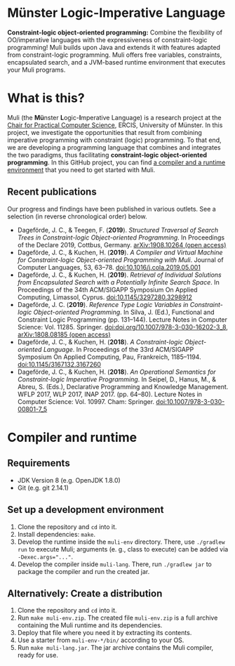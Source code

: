 Münster Logic-Imperative Language
=================================

**Constraint-logic object-oriented programming:** Combine the flexibility of OO/imperative languages with the expressiveness
of constraint-logic programming! Muli builds upon Java and extends it with
features adapted from constraint-logic programming. Muli offers free variables, constraints, encapsulated search,
and a JVM-based runtime environment that executes your Muli programs.


# What is this?

Muli (the **Mü**nster **L**ogic-**I**mperative Language) is a research project at the [Chair for Practical Computer Science](https://www.wi.uni-muenster.de/department/pi), ERCIS, University of Münster.
In this project, we investigate the opportunities that result from combining imperative programming with
constraint (logic) programming. To that end, we are developing a programming language that combines and 
integrates the two paradigms, thus facilitating **constraint-logic object-oriented programming**. In this
GitHub project, you can find [a compiler and a runtime environment](#Compiler_and_runtime)
that you need to get started with Muli.

## Recent publications

Our progress and findings have been published in various outlets. See a selection (in reverse chronological order) below.

* Dageförde, J. C., & Teegen, F. (**2019**). *Structured Traversal of Search Trees in Constraint-logic Object-oriented Programming*. In Proceedings of the Declare 2019, Cottbus, Germany. [arXiv:1908.10264 (open access)](https://arxiv.org/abs/1908.10264)
* Dageförde, J. C., & Kuchen, H. (**2019**). *A Compiler and Virtual Machine for Constraint-logic Object-oriented Programming with Muli*. Journal of Computer Languages, 53, 63–78.  [doi:10.1016/j.cola.2019.05.001](https://doi.org/10.1016/j.cola.2019.05.001)
* Dageförde, J. C., & Kuchen, H. (**2019**). *Retrieval of Individual Solutions from Encapsulated Search with a Potentially Infinite Search Space*. In Proceedings of the 34th ACM/SIGAPP Symposium On Applied Computing, Limassol, Cyprus. [doi:10.1145/3297280.3298912](https://doi.org/10.1145/3297280.3298912) 
* Dageförde, J. C. (**2019**). *Reference Type Logic Variables in Constraint-logic Object-oriented Programming*. In Silva, J. (Ed.), Functional and Constraint Logic Programming (pp. 131–144). Lecture Notes in Computer Science: Vol. 11285. Springer. [doi:doi.org/10.1007/978-3-030-16202-3_8](https://doi.org/10.1007/978-3-030-16202-3_8), [arXiv:1808.08185 (open access)](https://arxiv.org/abs/1808.08185)
* Dageförde, J. C., & Kuchen, H. (**2018**). *A Constraint-logic Object-oriented Language*. In Proceedings of the 33rd ACM/SIGAPP Symposium On Applied Computing, Pau, Frankreich, 1185–1194. [doi:10.1145/3167132.3167260](https://doi.org/10.1145/3167132.3167260)
* Dageförde, J. C., & Kuchen, H. (**2018**). *An Operational Semantics for Constraint-logic Imperative Programming*. In Seipel, D., Hanus, M., & Abreu, S. (Eds.), Declarative Programming and Knowledge Management. WFLP 2017, WLP 2017, INAP 2017. (pp. 64–80). Lecture Notes in Computer Science: Vol. 10997. Cham: Springer. [doi:10.1007/978-3-030-00801-7_5](https://doi.org/10.1007/978-3-030-00801-7_5)

# Compiler and runtime
## Requirements

* JDK Version 8 (e.g. OpenJDK 1.8.0)
* Git (e.g. git 2.14.1)

## Set up a development environment

1. Clone the repository and `cd` into it.
2. Install dependencies: `make`.
3. Develop the runtime inside the `muli-env` directory. There, use `./gradlew run` to execute Muli; arguments (e. g., class to execute) can be added via ` -Dexec.args="..."`.
4. Develop the compiler inside `muli-lang`. There, run `./gradlew jar` to package the compiler and run the created jar.

## Alternatively: Create a distribution

1. Clone the repository and `cd` into it.
2. Run `make muli-env.zip`. The created file `muli-env.zip` is a full archive containing the Muli runtime and its dependencies.
3. Deploy that file where you need it by extracting its contents.
4. Use a starter from `muli-env-*/bin/` according to your OS.
5. Run `make muli-lang.jar`. The jar archive contains the Muli compiler, ready for use.

